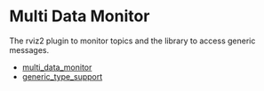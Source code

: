 # Multi Data Monitor

The rviz2 plugin to monitor topics and the library to access generic messages.

- [multi_data_monitor](./multi_data_monitor/README.md)
- [generic_type_support](./generic_type_support/README.md)
